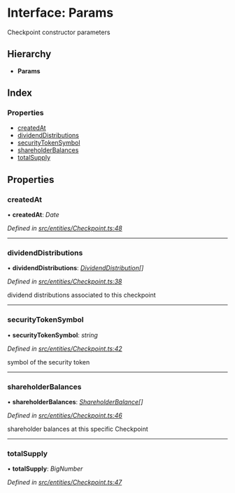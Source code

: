 # Interface: Params

Checkpoint constructor parameters

## Hierarchy

- **Params**

## Index

### Properties

- [createdAt](_entities_checkpoint_.params.md#createdat)
- [dividendDistributions](_entities_checkpoint_.params.md#dividenddistributions)
- [securityTokenSymbol](_entities_checkpoint_.params.md#securitytokensymbol)
- [shareholderBalances](_entities_checkpoint_.params.md#shareholderbalances)
- [totalSupply](_entities_checkpoint_.params.md#totalsupply)

## Properties

### createdAt

• **createdAt**: _Date_

_Defined in [src/entities/Checkpoint.ts:48](https://github.com/PolymathNetwork/polymath-sdk/blob/d80c6e9/src/entities/Checkpoint.ts#L48)_

---

### dividendDistributions

• **dividendDistributions**: _[DividendDistribution](../classes/_entities_dividenddistribution_.dividenddistribution.md)[]_

_Defined in [src/entities/Checkpoint.ts:38](https://github.com/PolymathNetwork/polymath-sdk/blob/d80c6e9/src/entities/Checkpoint.ts#L38)_

dividend distributions associated to this checkpoint

---

### securityTokenSymbol

• **securityTokenSymbol**: _string_

_Defined in [src/entities/Checkpoint.ts:42](https://github.com/PolymathNetwork/polymath-sdk/blob/d80c6e9/src/entities/Checkpoint.ts#L42)_

symbol of the security token

---

### shareholderBalances

• **shareholderBalances**: _[ShareholderBalance](_types_index_.shareholderbalance.md)[]_

_Defined in [src/entities/Checkpoint.ts:46](https://github.com/PolymathNetwork/polymath-sdk/blob/d80c6e9/src/entities/Checkpoint.ts#L46)_

shareholder balances at this specific Checkpoint

---

### totalSupply

• **totalSupply**: _BigNumber_

_Defined in [src/entities/Checkpoint.ts:47](https://github.com/PolymathNetwork/polymath-sdk/blob/d80c6e9/src/entities/Checkpoint.ts#L47)_
